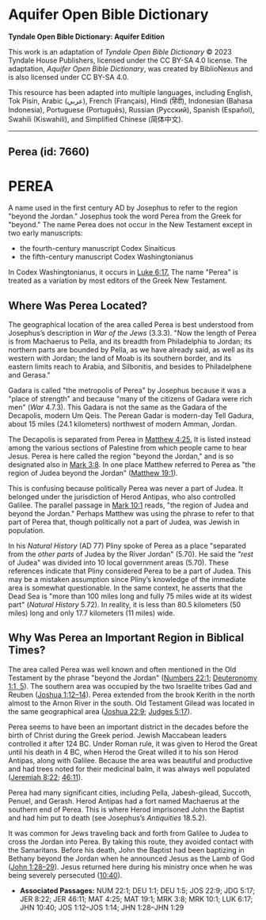 # Aquifer Open Bible Dictionary

**Tyndale Open Bible Dictionary: Aquifer Edition**

This work is an adaptation of *Tyndale Open Bible Dictionary* © 2023 Tyndale House Publishers, licensed under the CC BY\-SA 4\.0 license. The adaptation, *Aquifer Open Bible Dictionary*, was created by BiblioNexus and is also licensed under CC BY\-SA 4\.0\.

This resource has been adapted into multiple languages, including English, Tok Pisin, Arabic (عربي), French (Français), Hindi (हिंदी), Indonesian (Bahasa Indonesia), Portuguese (Português), Russian (Русский), Spanish (Español), Swahili (Kiswahili), and Simplified Chinese (简体中文).



--------------------------------

## Perea (id: 7660)

PEREA
=====

A name used in the first century AD by Josephus to refer to the region "beyond the Jordan." Josephus took the word Perea from the Greek for "beyond." The name Perea does not occur in the New Testament except in two early manuscripts: 

* the fourth\-century manuscript Codex Sinaiticus
* the fifth\-century manuscript Codex Washingtonianus

In Codex Washingtonianus, it occurs in [Luke 6:17\.](https://ref.ly/Luke6:17) The name "Perea" is treated as a variation by most editors of the Greek New Testament.

Where Was Perea Located?
------------------------

The geographical location of the area called Perea is best understood from Josephus’s description in *War of the Jews* (3\.3\.3\). "Now the length of Perea is from Machaerus to Pella, and its breadth from Philadelphia to Jordan; its northern parts are bounded by Pella, as we have already said, as well as its western with Jordan; the land of Moab is its southern border, and its eastern limits reach to Arabia, and Silbonitis, and besides to Philadelphene and Gerasa." 

Gadara is called "the metropolis of Perea" by Josephus because it was a "place of strength" and because "many of the citizens of Gadara were rich men" (*War* 4\.7\.3\). This Gadara is not the same as the Gadara of the Decapolis, modern Um Qeis. The Perean Gadar is modern\-day Tell Gadura, about 15 miles (24\.1 kilometers) northwest of modern Amman, Jordan.

The Decapolis is separated from Perea in [Matthew 4:25\.](https://ref.ly/Matt4:25) It is listed instead among the various sections of Palestine from which people came to hear Jesus. Perea is here called the region "beyond the Jordan," and is so designated also in [Mark 3:8](https://ref.ly/Mark3:8). In one place Matthew referred to Perea as "the region of Judea beyond the Jordan" ([Matthew 19:1](https://ref.ly/Matt19:1)). 

This is confusing because politically Perea was never a part of Judea. It belonged under the jurisdiction of Herod Antipas, who also controlled Galilee. The parallel passage in [Mark 10:1](https://ref.ly/Mark10:1) reads, "the region of Judea and beyond the Jordan." Perhaps Matthew was using the phrase to refer to that part of Perea that, though politically not a part of Judea, was Jewish in population. 

In his *Natural History* (AD 77\) Pliny spoke of Perea as a place "separated from the *other parts* of Judea by the River Jordan" (5\.70\). He said the *"rest* of Judea" was divided into 10 local government areas (5\.70\). These references indicate that Pliny considered Perea to be a part of Judea. This may be a mistaken assumption since Pliny’s knowledge of the immediate area is somewhat questionable. In the same context, he asserts that the Dead Sea is "more than 100 miles long and fully 75 miles wide at its widest part" (*Natural History* 5\.72\). In reality, it is less than 80\.5 kilometers (50 miles) long and only 17\.7 kilometers (11 miles) wide.

Why Was Perea an Important Region in Biblical Times?
----------------------------------------------------

The area called Perea was well known and often mentioned in the Old Testament by the phrase "beyond the Jordan" ([Numbers 22:1](https://ref.ly/Num22:1); [Deuteronomy 1:1, 5](https://ref.ly/Deut1:1,Deut1:5)). The southern area was occupied by the two Israelite tribes Gad and Reuben ([Joshua 1:12–14](https://ref.ly/Josh1:12-Josh1:14)). Perea extended from the brook Kerith in the north almost to the Arnon River in the south. Old Testament Gilead was located in the same geographical area ([Joshua 22:9](https://ref.ly/Josh22:9); [Judges 5:17](https://ref.ly/Judg5:17)).

Perea seems to have been an important district in the decades before the birth of Christ during the Greek period. Jewish Maccabean leaders controlled it after 124 BC. Under Roman rule, it was given to Herod the Great until his death in 4 BC, when Herod the Great willed it to his son Herod Antipas, along with Galilee. Because the area was beautiful and productive and had trees noted for their medicinal balm, it was always well populated ([Jeremiah 8:22](https://ref.ly/Jer8:22); [46:11](https://ref.ly/Jer46:11)). 

Perea had many significant cities, including Pella, Jabesh\-gilead, Succoth, Penuel, and Gerash. Herod Antipas had a fort named Machaerus at the southern end of Perea. This is where Herod imprisoned John the Baptist and had him put to death (see Josephus’s *Antiquities* 18\.5\.2\).

It was common for Jews traveling back and forth from Galilee to Judea to cross the Jordan into Perea. By taking this route, they avoided contact with the Samaritans. Before his death, John the Baptist had been baptizing in Bethany beyond the Jordan when he announced Jesus as the Lamb of God ([John 1:28–29](https://ref.ly/John1:28-John1:29)). Jesus returned here during his ministry once when he was being severely persecuted ([10:40](https://ref.ly/John10:40)).

* **Associated Passages:** NUM 22:1; DEU 1:1; DEU 1:5; JOS 22:9; JDG 5:17; JER 8:22; JER 46:11; MAT 4:25; MAT 19:1; MRK 3:8; MRK 10:1; LUK 6:17; JHN 10:40; JOS 1:12–JOS 1:14; JHN 1:28–JHN 1:29

